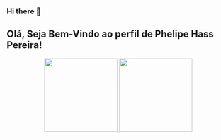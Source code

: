 ### Hi there 👋

<!--
**phelipehass/phelipehass** is a ✨ _special_ ✨ repository because its `README.md` (this file) appears on your GitHub profile.

Here are some ideas to get you started:

- 🔭 I’m currently working on ...
- 🌱 I’m currently learning ...
- 👯 I’m looking to collaborate on ...
- 🤔 I’m looking for help with ...
- 💬 Ask me about ...
- 📫 How to reach me: ...
- 😄 Pronouns: ...
- ⚡ Fun fact: ...
-->
## Olá, Seja Bem-Vindo ao perfil de Phelipe Hass Pereira!
<div align="center">
  <a href="https://github.com/phelipehass">
  <img height="165rem" src="https://github-readme-stats.vercel.app/api?username=phelipehass&show_icons=true&theme=dracula&include_all_commits=true&count_private=true"/>
  <img height="165rem" src="https://github-readme-stats.vercel.app/api/top-langs/?username=phelipehass&layout=compact&langs_count=7&theme=dracula"/>
</div>
